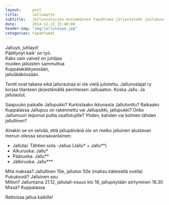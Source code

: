 ```yaml
---
layout:     post
title:      Jalluaatto
subtitle:   Jallunvalajien ensimmäinen tapahtuma järjestetään joulukuun 21. päivä Kuppalassa.
date:       2014-12-12 15:48:00
header-img: "img/jalluleipa.jpg"
categories: tapahtumat
---
```

Jalluyö, juhlayö! <br>
Päättynyt kaik’ on työ. <br> 
Kaks vain valveil on juhlijaa <br>
muiden jalluisten sammuttua <br>
Kuppalakätkyessään, <br>
jallulätäkössään. <br>

Tentit ovat takana eikä jallurauhaa ei ole vielä julistettu. Jallunvalajat ry korjaa tilanteen järjestämällä perinteisen Jalluaaton. Koska Jallu. Ja jallulaulut.

Saapuuko paikalle Jallupukki? Kurkistaako ikkunasta Jallutonttu? Raikaako Kuppalassa Jallupuu on rakennettu vai Jallupukki, jallupukki? Onko Jallumuori leiponut pullia osallistujille? Yhden, kahden vai kolmen tähden jallullinen?

Ainakin se on selvää, että jallupäivänä olo on melko jalluinen alustavan menun ollessa seuraavanlainen:

- Jallutai: Tähtien sota -Jallua (Jallu\* + Jallu\*\*)
- Alkuruoka: Jallu\*
- Pääruoka: Jallu\*\*
- Jälkiruoka: Jallu\*\*\*

Mitä maksaa? Jallullinen 10e, jalluton 50e (maksu käteisellä ovella) <br>
Pukukoodi? Jalluinen asu <br>
Millon? Jalluntaina 21.12, jallutail-osuus klo 18, jallupöytään siirtyminen 18.30 <br>
Missä? Kuppalassa

Rattoisaa jallua kaikille!
